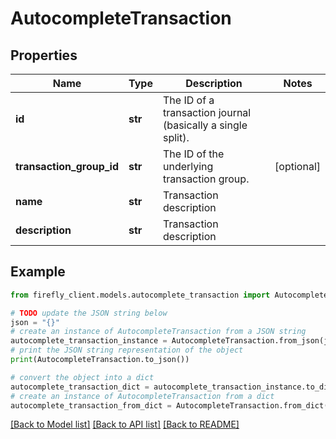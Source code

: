 # AutocompleteTransaction


## Properties

Name | Type | Description | Notes
------------ | ------------- | ------------- | -------------
**id** | **str** | The ID of a transaction journal (basically a single split). | 
**transaction_group_id** | **str** | The ID of the underlying transaction group. | [optional] 
**name** | **str** | Transaction description | 
**description** | **str** | Transaction description | 

## Example

```python
from firefly_client.models.autocomplete_transaction import AutocompleteTransaction

# TODO update the JSON string below
json = "{}"
# create an instance of AutocompleteTransaction from a JSON string
autocomplete_transaction_instance = AutocompleteTransaction.from_json(json)
# print the JSON string representation of the object
print(AutocompleteTransaction.to_json())

# convert the object into a dict
autocomplete_transaction_dict = autocomplete_transaction_instance.to_dict()
# create an instance of AutocompleteTransaction from a dict
autocomplete_transaction_from_dict = AutocompleteTransaction.from_dict(autocomplete_transaction_dict)
```
[[Back to Model list]](../README.md#documentation-for-models) [[Back to API list]](../README.md#documentation-for-api-endpoints) [[Back to README]](../README.md)


